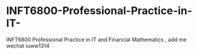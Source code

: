 # INFT6800-Professional-Practice-in-IT-
INFT6800 Professional Practice in IT  and Financial Mathematics , add me wechat iuww1314
